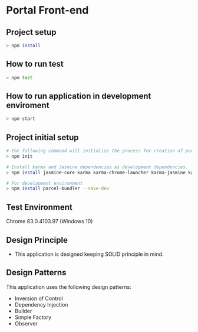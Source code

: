 # Portal Front-end

## Project setup
```bash
> npm install
```

## How to run test
```bash
> npm test
```

## How to run application in development enviroment
```bash
> npm start
```

## Project initial setup
```bash
# The following command will initialize the process for creation of package.json file
> npm init

# Install karma and Jasmine dependencies as development dependencies.
> npm install jasmine-core karma karma-chrome-launcher karma-jasmine karma-jasmine-html-reporter karma-spec-reporter --save-dev

# For development environment
> npm install parcel-bundler --save-dev
```

## Test Environment
Chrome 83.0.4103.97 (Windows 10)

## Design Principle
* This application is designed keeping SOLID principle in mind.

## Design Patterns
This application uses the following design patterns:
* Inversion of Control
* Dependency Injection
* Builder
* Simple Factory
* Observer 